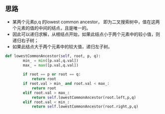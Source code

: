 ##  思路

- 某两个元素p,q 的lowest common ancestor， 即为二叉搜索树中，值在这两个元素的值的中间的结点，且是唯一的。
- 因此可以递归求解，从根结点开始，如果此结点小于两个元素中的较小值，则递归右子树；
- 如果此结点大于两个元素中的较大值，递归左子树。
```Python
def lowestCommonAncestor(self, root, p, q):
        min_ = min([p.val,q.val])
        max_ = max([p.val,q.val])
        
        if root == p or root == q:
            return root
        if root.val > min_ and root.val < max_:
            return root
        elif root.val > max_:
            return self.lowestCommonAncestor(root.left,p,q)
        elif root.val < min_:
            return self.lowestCommonAncestor(root.right,p,q)
```
